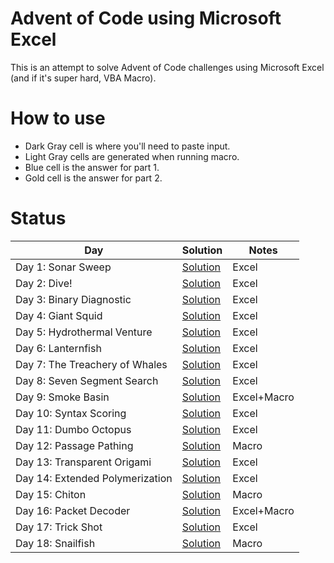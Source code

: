 # Advent of Code using Microsoft Excel
This is an attempt to solve Advent of Code challenges using Microsoft Excel (and if it's super hard, VBA Macro).

# How to use
- Dark Gray cell is where you'll need to paste input.
- Light Gray cells are generated when running macro.
- Blue cell is the answer for part 1.
- Gold cell is the answer for part 2.

# Status
|Day|Solution|Notes|
|-|-|-|
|Day 1: Sonar Sweep|[Solution](Day1.xlsx)|Excel|
|Day 2: Dive!|[Solution](Day2.xlsx)|Excel|
|Day 3: Binary Diagnostic|[Solution](Day3.xlsx)|Excel|
|Day 4: Giant Squid|[Solution](Day4.xlsx)|Excel|
|Day 5: Hydrothermal Venture|[Solution](Day5.xlsx.7z)|Excel|
|Day 6: Lanternfish|[Solution](Day6.xlsx)|Excel|
|Day 7: The Treachery of Whales|[Solution](Day7.xlsx.7z)|Excel|
|Day 8: Seven Segment Search|[Solution](Day8.xlsx)|Excel|
|Day 9: Smoke Basin|[Solution](Day9.xlsm)|Excel+Macro|
|Day 10: Syntax Scoring|[Solution](Day10.xlsx)|Excel|
|Day 11: Dumbo Octopus|[Solution](Day11.xlsx)|Excel|
|Day 12: Passage Pathing|[Solution](Day12.xlsm)|Macro|
|Day 13: Transparent Origami|[Solution](Day13.xlsx)|Excel|
|Day 14: Extended Polymerization|[Solution](Day14.xlsx)|Excel|
|Day 15: Chiton|[Solution](Day15.xlsm)|Macro|
|Day 16: Packet Decoder|[Solution](Day16.xlsm)|Excel+Macro|
|Day 17: Trick Shot|[Solution](Day17.xlsx)|Excel|
|Day 18: Snailfish|[Solution](Day18.xlsm)|Macro|
